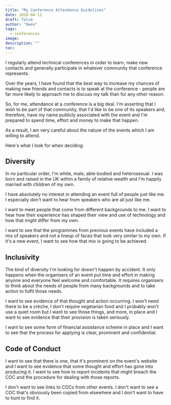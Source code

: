 ```yaml
---
title: "My Conference Attendance Guidelines"
date: 2018-04-11
draft: false
author: "Owen"
tags:
  - conferences
image:
description: ""
toc: 
---
```

I regularly attend technical conferences in order to learn, make new
contacts and generally participate in whatever community that conference
represents.

Over the years, I have found that the best way to increase my chances of
making new friends and contacts is to speak at the conference - people
are far more likely to approach me to discuss my talk than for any other
reason.

So, for me, attendance at a conference is a big deal. I\'m asserting
that I wish to be part of that community, that I\'d like to be one of
its speakers and, therefore, have my name publicly associated with the
event and I\'m prepared to spend time, effort and money to make that
happen.

As a result, I am very careful about the nature of the events which I am
willing to attend.

Here\'s what I look for when deciding:

## Diversity

In no particular order, I\'m white, male, able-bodied and heterosexual.
I was born and raised in the UK within a family of relative wealth and
I\'m happily married with children of my own.

I have absolutely no interest in attending an event full of people just
like me. I especially don\'t want to hear from speakers who are all just
like me.

I want to meet people that come from different backgrounds to me. I want
to hear how their experience has shaped their view and use of technology
and how that might differ from my own.

I want to see that the programmes from previous events have included a
mix of speakers and not a lineup of faces that look very similar to my
own. If it\'s a new event, I want to see how that mix is going to be
achieved.

## Inclusivity

The kind of diversity I\'m looking for doesn\'t happen by accident. It
only happens when the organisers of an event put time and effort in
making anyone and everyone feel welcome and comfortable. It requires
organisers to think about the needs of people from many backgrounds and
to take action to fulfil those needs.

I want to see evidence of that thought and action occurring. I won\'t
need there to be a crèche, I don\'t require vegetarian food and I
probably won\'t use a quiet room but I want to see those things, and
more, in place and I want to see evidence that their provision is taken
seriously.

I want to see some form of financial assistance scheme in place and I
want to see that the process for applying is clear, prominent and
confidential.

## Code of Conduct

I want to see that there is one, that it\'s prominent on the event\'s
website and I want to see evidence that some thought and effort has gone
into producing it. I want to see how to report incidents that might
breach the COC and the procedure for dealing with those reports.

I don\'t want to see links to COCs from other events. I don\'t want to
see a COC that\'s obviously been copied from elsewhere and I don\'t want
to have to hunt to find it.

